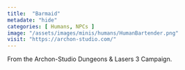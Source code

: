 ```yaml
---
title:  "Barmaid"
metadate: "hide"
categories: [ Humans, NPCs ]
image: "/assets/images/minis/humans/HumanBartender.png"
visit: "https://archon-studio.com/"
---
```

From the Archon-Studio Dungeons & Lasers 3 Campaign.